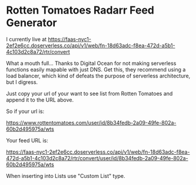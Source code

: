 # Rotten Tomatoes Radarr Feed Generator

I currently live at https://faas-nyc1-2ef2e6cc.doserverless.co/api/v1/web/fn-18d63adc-f8ea-472d-a5b1-4c103d2c8a72/rtr/convert

What a mouth full... Thanks to Digital Ocean for not making serverless functions easily mapable with just DNS. Get this, they recommend using a load balancer, which kind of defeats the purpose of serverless architecture, but I digress.

Just copy your url of your want to see list from Rotten Tomatoes and append it to the URL above.

So if your url is:

https://www.rottentomatoes.com/user/id/8b34fedb-2a09-49fe-802a-60b2d495975a/wts

Your feed URL is:

https://faas-nyc1-2ef2e6cc.doserverless.co/api/v1/web/fn-18d63adc-f8ea-472d-a5b1-4c103d2c8a72/rtr/convert/user/id/8b34fedb-2a09-49fe-802a-60b2d495975a/wts


When inserting into Lists use "Custom List" type.
